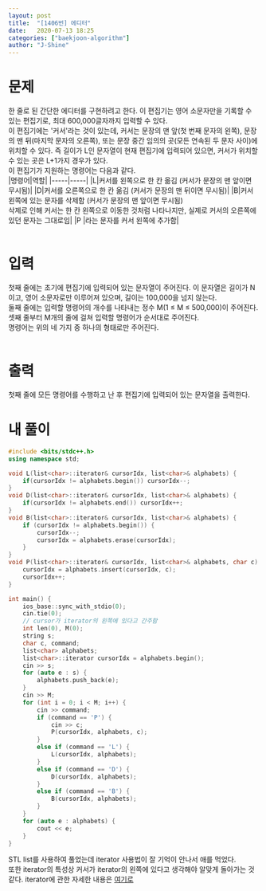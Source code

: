 ```yaml
---
layout: post
title:  "[1406번] 에디터"
date:   2020-07-13 18:25
categories: ["baekjoon-algorithm"]
author: "J-Shine"
---
```

# 문제  
한 줄로 된 간단한 에디터를 구현하려고 한다. 이 편집기는 영어 소문자만을 기록할 수 있는 편집기로, 최대 600,000글자까지 입력할 수 있다.<br>
이 편집기에는 '커서'라는 것이 있는데, 커서는 문장의 맨 앞(첫 번째 문자의 왼쪽), 문장의 맨 뒤(마지막 문자의 오른쪽), 또는 문장 중간 임의의 곳(모든 연속된 두 문자 사이)에 위치할 수 있다. 즉 길이가 L인 문자열이 현재 편집기에 입력되어 있으면, 커서가 위치할 수 있는 곳은 L+1가지 경우가 있다.<br>
이 편집기가 지원하는 명령어는 다음과 같다.<br>
|명령어|역할|
|-----|-----|
|L|커서를 왼쪽으로 한 칸 옮김 (커서가 문장의 맨 앞이면 무시됨)|
|D|커서를 오른쪽으로 한 칸 옮김 (커서가 문장의 맨 뒤이면 무시됨)|
|B|커서 왼쪽에 있는 문자를 삭제함 (커서가 문장의 맨 앞이면 무시됨)<br>삭제로 인해 커서는 한 칸 왼쪽으로 이동한 것처럼 나타나지만, 실제로 커서의 오른쪽에 있던 문자는 그대로임|
|P $|$라는 문자를 커서 왼쪽에 추가함|<br><br>

# 입력  

첫째 줄에는 초기에 편집기에 입력되어 있는 문자열이 주어진다. 이 문자열은 길이가 N이고, 영어 소문자로만 이루어져 있으며, 길이는 100,000을 넘지 않는다.<br> 
둘째 줄에는 입력할 명령어의 개수를 나타내는 정수 M(1 ≤ M ≤ 500,000)이 주어진다. 셋째 줄부터 M개의 줄에 걸쳐 입력할 명령어가 순서대로 주어진다.<br>
명령어는 위의 네 가지 중 하나의 형태로만 주어진다.<br><br>

# 출력  

첫째 줄에 모든 명령어를 수행하고 난 후 편집기에 입력되어 있는 문자열을 출력한다.<br>

# 내 풀이

```c++
#include <bits/stdc++.h>
using namespace std;

void L(list<char>::iterator& cursorIdx, list<char>& alphabets) {
	if(cursorIdx != alphabets.begin()) cursorIdx--;
}
void D(list<char>::iterator& cursorIdx, list<char>& alphabets) {
	if(cursorIdx != alphabets.end()) cursorIdx++;
}
void B(list<char>::iterator& cursorIdx, list<char>& alphabets) {
	if (cursorIdx != alphabets.begin()) {
		cursorIdx--;
		cursorIdx = alphabets.erase(cursorIdx);
	}
}
void P(list<char>::iterator& cursorIdx, list<char>& alphabets, char c) {
	cursorIdx = alphabets.insert(cursorIdx, c);
	cursorIdx++;
}

int main() {
    ios_base::sync_with_stdio(0);
	cin.tie(0);
	// cursor가 iterator의 왼쪽에 있다고 간주함
	int len(0), M(0);
	string s;
	char c, command;
	list<char> alphabets;
	list<char>::iterator cursorIdx = alphabets.begin();
	cin >> s;
	for (auto e : s) {
		alphabets.push_back(e);
	}
	cin >> M;
	for (int i = 0; i < M; i++) {
		cin >> command;
		if (command == 'P') {
			cin >> c;
			P(cursorIdx, alphabets, c);
		}
		else if (command == 'L') {
			L(cursorIdx, alphabets); 	
		}
		else if (command == 'D') {
			D(cursorIdx, alphabets);
		}
		else if (command == 'B') {
			B(cursorIdx, alphabets);
		}
	}
	for (auto e : alphabets) {
		cout << e;
	}
}
```
STL list를 사용하여 풀었는데 iterator 사용법이 잘 기억이 안나서 애를 먹었다.<br>
또한 iterator의 특성상 커서가 iterator의 왼쪽에 있다고 생각해야 알맞게 돌아가는 것 같다.
iterator에 관한 자세한 내용은 [여기로]()<br><br>
